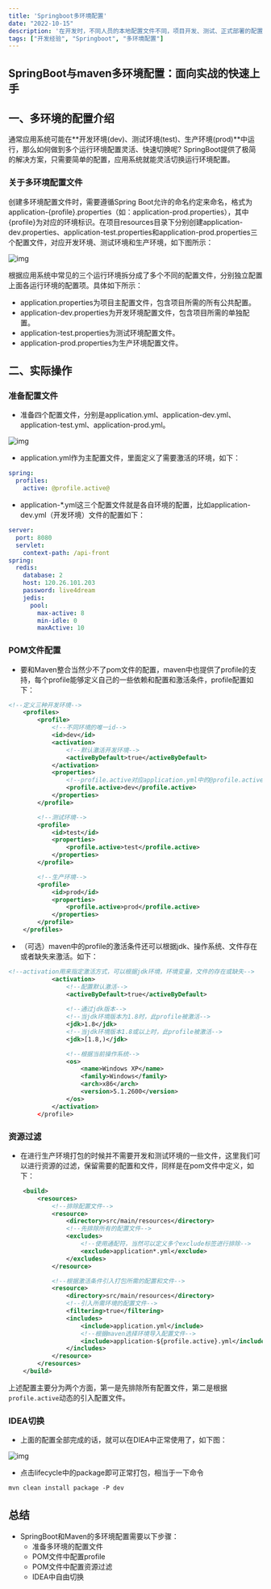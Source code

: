 ```yaml
---
title: 'Springboot多环境配置'
date: "2022-10-15"
description: '在开发时，不同人员的本地配置文件不同，项目开发、测试、正式部署的配置文件也不同，利用Springboot多环境配置可以在多个配置文件间切换'
tags: ["开发经验", "Springboot", "多环境配置"] 
---
```


## SpringBoot与maven多环境配置：面向实战的快速上手

## 一、多环境的配置介绍

通常应用系统可能在**开发环境(dev)、测试环境(test)、生产环境(prod)**中运行，那么如何做到多个运行环境配置灵活、快速切换呢? SpringBoot提供了极简的解决方案，只需要简单的配置，应用系统就能灵活切换运行环境配置。

### 关于多环境配置文件

创建多环境配置文件时，需要遵循Spring Boot允许的命名约定来命名，格式为application-{profile}.properties（如：application-prod.properties），其中{profile}为对应的环境标识。在项目resources目录下分别创建application-dev.properties、application-test.properties和application-prod.properties三个配置文件，对应开发环境、测试环境和生产环境，如下图所示：



![img](https://s6.51cto.com/oss/202202/16/548580413e7c3bf527d0720c1135c05b44abac.webp)



根据应用系统中常见的三个运行环境拆分成了多个不同的配置文件，分别独立配置上面各运行环境的配置项。具体如下所示：

- application.properties为项目主配置文件，包含项目所需的所有公共配置。
- application-dev.properties为开发环境配置文件，包含项目所需的单独配置。
- application-test.properties为测试环境配置文件。
- application-prod.properties为生产环境配置文件。



## 二、实际操作

### 准备配置文件

- 准备四个配置文件，分别是application.yml、application-dev.yml、application-test.yml、application-prod.yml。



![img](https://p1-jj.byteimg.com/tos-cn-i-t2oaga2asx/gold-user-assets/2020/3/24/1710d31b4c1f7673~tplv-t2oaga2asx-zoom-in-crop-mark:4536:0:0:0.awebp)



- application.yml作为主配置文件，里面定义了需要激活的环境，如下：

```yml
spring:
  profiles:
    active: @profile.active@
```

- application-*.yml这三个配置文件就是各自环境的配置，比如application-dev.yml（开发环境）文件的配置如下：

```yaml
server:
  port: 8080
  servlet:
    context-path: /api-front
spring:
  redis:
    database: 2
    host: 120.26.101.203
    password: live4dream
    jedis:
      pool:
        max-active: 8
        min-idle: 0
        maxActive: 10
```

### POM文件配置

- 要和Maven整合当然少不了pom文件的配置，maven中也提供了profile的支持，每个profile能够定义自己的一些依赖和配置和激活条件，profile配置如下：

```xml
<!--定义三种开发环境-->
    <profiles>
        <profile>
            <!--不同环境的唯一id-->
            <id>dev</id>
            <activation>
                <!--默认激活开发环境-->
                <activeByDefault>true</activeByDefault>
            </activation>
            <properties>
                <!--profile.active对应application.yml中的@profile.active@-->
                <profile.active>dev</profile.active>
            </properties>
        </profile>

        <!--测试环境-->
        <profile>
            <id>test</id>
            <properties>
                <profile.active>test</profile.active>
            </properties>
        </profile>

        <!--生产环境-->
        <profile>
            <id>prod</id>
            <properties>
                <profile.active>prod</profile.active>
            </properties>
        </profile>
    </profiles>
```

- （可选）maven中的profile的激活条件还可以根据jdk、操作系统、文件存在或者缺失来激活。如下：

```xml
<!--activation用来指定激活方式，可以根据jdk环境，环境变量，文件的存在或缺失-->
            <activation>
                <!--配置默认激活-->
                <activeByDefault>true</activeByDefault>
                
                <!--通过jdk版本-->
                <!--当jdk环境版本为1.8时，此profile被激活-->
                <jdk>1.8</jdk>
                <!--当jdk环境版本1.8或以上时，此profile被激活-->
                <jdk>[1.8,)</jdk>

                <!--根据当前操作系统-->
                <os>
                    <name>Windows XP</name>
                    <family>Windows</family>
                    <arch>x86</arch>
                    <version>5.1.2600</version>
                </os>
            </activation>
        </profile>
```

### 资源过滤

- 在进行生产环境打包的时候并不需要开发和测试环境的一些文件，这里我们可以进行资源的过滤，保留需要的配置和文件，同样是在pom文件中定义，如下：

```xml
	<build>
        <resources>
            <!--排除配置文件-->
            <resource>
                <directory>src/main/resources</directory>
                <!--先排除所有的配置文件-->
                <excludes>
                    <!--使用通配符，当然可以定义多个exclude标签进行排除-->
                    <exclude>application*.yml</exclude>
                </excludes>
            </resource>

            <!--根据激活条件引入打包所需的配置和文件-->
            <resource>
                <directory>src/main/resources</directory>
                <!--引入所需环境的配置文件-->
                <filtering>true</filtering>
                <includes>
                    <include>application.yml</include>
                    <!--根据maven选择环境导入配置文件-->
                    <include>application-${profile.active}.yml</include>
                </includes>
            </resource>
        </resources>
    </build>
```

上述配置主要分为两个方面，第一是先排除所有配置文件，第二是根据`profile.active`动态的引入配置文件。

### IDEA切换

- 上面的配置全部完成的话，就可以在DIEA中正常使用了，如下图：



![img](https://p1-jj.byteimg.com/tos-cn-i-t2oaga2asx/gold-user-assets/2020/3/24/1710d31b4c5b9c67~tplv-t2oaga2asx-zoom-in-crop-mark:4536:0:0:0.awebp)



- 点击lifecycle中的package即可正常打包，相当于一下命令

```css
mvn clean install package -P dev
```

## 总结

- SpringBoot和Maven的多环境配置需要以下步骤：
  - 准备多环境的配置文件
  - POM文件中配置profile
  - POM文件中配置资源过滤
  - IDEA中自由切换